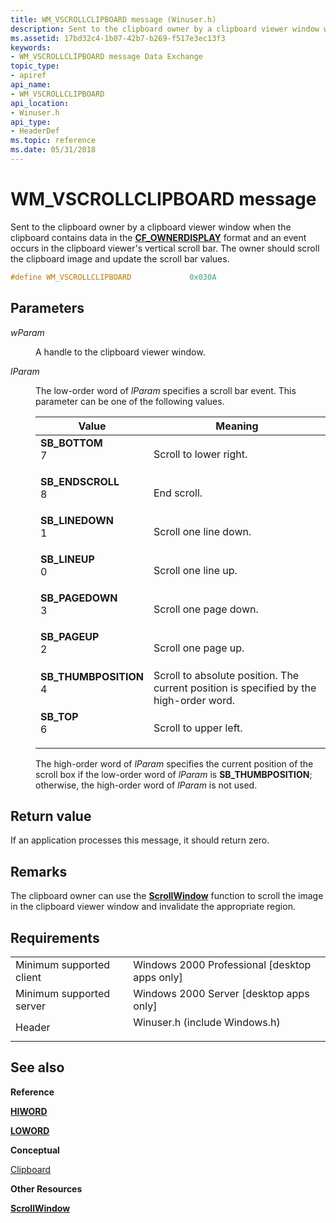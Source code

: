 ```yaml
---
title: WM_VSCROLLCLIPBOARD message (Winuser.h)
description: Sent to the clipboard owner by a clipboard viewer window when the clipboard contains data in the CF\_OWNERDISPLAY format and an event occurs in the clipboard viewer's vertical scroll bar.
ms.assetid: 17bd32c4-1b07-42b7-b269-f517e3ec13f3
keywords:
- WM_VSCROLLCLIPBOARD message Data Exchange
topic_type:
- apiref
api_name:
- WM_VSCROLLCLIPBOARD
api_location:
- Winuser.h
api_type:
- HeaderDef
ms.topic: reference
ms.date: 05/31/2018
---
```


# WM\_VSCROLLCLIPBOARD message

Sent to the clipboard owner by a clipboard viewer window when the clipboard contains data in the [**CF\_OWNERDISPLAY**](standard-clipboard-formats.md) format and an event occurs in the clipboard viewer's vertical scroll bar. The owner should scroll the clipboard image and update the scroll bar values.


```C++
#define WM_VSCROLLCLIPBOARD             0x030A
```



## Parameters

<dl> <dt>

*wParam* 
</dt> <dd>

A handle to the clipboard viewer window.

</dd> <dt>

*lParam* 
</dt> <dd>

The low-order word of *lParam* specifies a scroll bar event. This parameter can be one of the following values.



| Value                                                                                                                                                                                                                         | Meaning                                                                                           |
|-------------------------------------------------------------------------------------------------------------------------------------------------------------------------------------------------------------------------------|---------------------------------------------------------------------------------------------------|
| <span id="SB_BOTTOM"></span><span id="sb_bottom"></span><dl> <dt>**SB\_BOTTOM**</dt> <dt>7</dt> </dl>                      | Scroll to lower right.<br/>                                                                 |
| <span id="SB_ENDSCROLL"></span><span id="sb_endscroll"></span><dl> <dt>**SB\_ENDSCROLL**</dt> <dt>8</dt> </dl>             | End scroll.<br/>                                                                            |
| <span id="SB_LINEDOWN"></span><span id="sb_linedown"></span><dl> <dt>**SB\_LINEDOWN**</dt> <dt>1</dt> </dl>                | Scroll one line down.<br/>                                                                  |
| <span id="SB_LINEUP"></span><span id="sb_lineup"></span><dl> <dt>**SB\_LINEUP**</dt> <dt>0</dt> </dl>                      | Scroll one line up.<br/>                                                                    |
| <span id="SB_PAGEDOWN"></span><span id="sb_pagedown"></span><dl> <dt>**SB\_PAGEDOWN**</dt> <dt>3</dt> </dl>                | Scroll one page down.<br/>                                                                  |
| <span id="SB_PAGEUP"></span><span id="sb_pageup"></span><dl> <dt>**SB\_PAGEUP**</dt> <dt>2</dt> </dl>                      | Scroll one page up.<br/>                                                                    |
| <span id="SB_THUMBPOSITION"></span><span id="sb_thumbposition"></span><dl> <dt>**SB\_THUMBPOSITION**</dt> <dt>4</dt> </dl> | Scroll to absolute position. The current position is specified by the high-order word.<br/> |
| <span id="SB_TOP"></span><span id="sb_top"></span><dl> <dt>**SB\_TOP**</dt> <dt>6</dt> </dl>                               | Scroll to upper left.<br/>                                                                  |



 

The high-order word of *lParam* specifies the current position of the scroll box if the low-order word of *lParam* is **SB\_THUMBPOSITION**; otherwise, the high-order word of *lParam* is not used.

</dd> </dl>

## Return value

If an application processes this message, it should return zero.

## Remarks

The clipboard owner can use the [**ScrollWindow**](https://msdn.microsoft.com/library/Cc410994(v=MSDN.10).aspx) function to scroll the image in the clipboard viewer window and invalidate the appropriate region.

## Requirements



|                                     |                                                                                                          |
|-------------------------------------|----------------------------------------------------------------------------------------------------------|
| Minimum supported client<br/> | Windows 2000 Professional \[desktop apps only\]<br/>                                               |
| Minimum supported server<br/> | Windows 2000 Server \[desktop apps only\]<br/>                                                     |
| Header<br/>                   | <dl> <dt>Winuser.h (include Windows.h)</dt> </dl> |



## See also

<dl> <dt>

**Reference**
</dt> <dt>

[**HIWORD**](https://docs.microsoft.com/previous-versions/windows/desktop/legacy/ms632657(v=vs.85))
</dt> <dt>

[**LOWORD**](https://docs.microsoft.com/previous-versions/windows/desktop/legacy/ms632659(v=vs.85))
</dt> <dt>

**Conceptual**
</dt> <dt>

[Clipboard](clipboard.md)
</dt> <dt>

**Other Resources**
</dt> <dt>

[**ScrollWindow**](https://msdn.microsoft.com/library/Cc410994(v=MSDN.10).aspx)
</dt> </dl>

 

 





